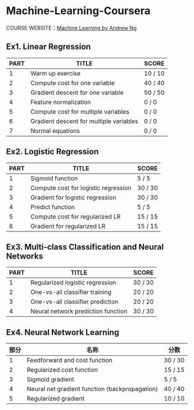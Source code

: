 # Machine-Learning-Coursera

COURSE WEBSITE：[Machine Learning by Andrew Ng](https://www.coursera.org/learn/machine-learning)

## Ex1. Linear Regression

| PART | TITLE                                   | SCORE   |
| ---- | --------------------------------------- | ------- |
| 1    | Warm up exercise                        | 10 / 10 |
| 2    | Compute cost for one variable           | 40 / 40 |
| 3    | Gradient descent for one variable       | 50 / 50 |
| 4    | Feature normalization                   | 0 / 0   |
| 5    | Compute cost for multiple variables     | 0 / 0   |
| 6    | Gradient descent for multiple variables | 0 / 0   |
| 7    | Normal equations                        | 0 / 0   |

## Ex2. Logistic Regression

| PART | TITLE                                | SCORE   |
| ---- | ------------------------------------ | ------- |
| 1    | Sigmoid function                     | 5 / 5   |
| 2    | Compute cost for logistic regression | 30 / 30 |
| 3    | Gradient for logistic regression     | 30 / 30 |
| 4    | Predict function                     | 5 / 5   |
| 5    | Compute cost for regularized LR      | 15 / 15 |
| 6    | Gradient for regularized LR          | 15 / 15 |

## Ex3. Multi-class Classification and Neural Networks

| PART | TITLE                              | SCORE   |
| ---- | ---------------------------------- | ------- |
| 1    | Regularized logistic regression    | 30 / 30 |
| 2    | One-vs-all classifier training     | 20 / 20 |
| 3    | One-vs-all classifier prediction   | 20 / 20 |
| 4    | Neural network prediction function | 30 / 30 |

## Ex4. Neural Network Learning

| 部分   | 名称                                       | 分数      |
| ---- | ---------------------------------------- | ------- |
| 1    | Feedforward and cost function            | 30 / 30 |
| 2    | Regularized cost function                | 15 / 15 |
| 3    | Sigmoid gradient                         | 5 / 5   |
| 4    | Neural net gradient function (backpropagation) | 40 / 40 |
| 5    | Regularized gradient                     | 10 / 10 |

